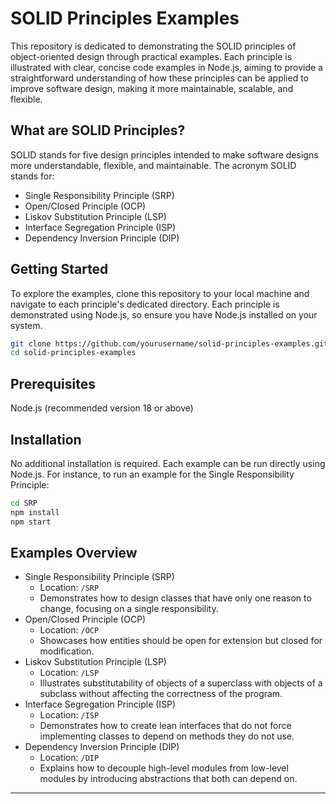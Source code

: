 # SOLID Principles Examples
This repository is dedicated to demonstrating the SOLID principles of object-oriented design through practical examples. Each principle is illustrated with clear, concise code examples in Node.js, aiming to provide a straightforward understanding of how these principles can be applied to improve software design, making it more maintainable, scalable, and flexible.

## What are SOLID Principles?
SOLID stands for five design principles intended to make software designs more understandable, flexible, and maintainable. The acronym SOLID stands for:

- Single Responsibility Principle (SRP)
- Open/Closed Principle (OCP)
- Liskov Substitution Principle (LSP)
- Interface Segregation Principle (ISP)
- Dependency Inversion Principle (DIP)

## Getting Started
To explore the examples, clone this repository to your local machine and navigate to each principle's dedicated directory. Each principle is demonstrated using Node.js, so ensure you have Node.js installed on your system.

```bash
git clone https://github.com/yourusername/solid-principles-examples.git
cd solid-principles-examples
```
## Prerequisites
Node.js (recommended version 18 or above)

## Installation
No additional installation is required. Each example can be run directly using Node.js. For instance, to run an example for the Single Responsibility Principle:

```bash
cd SRP
npm install
npm start
```

## Examples Overview
- Single Responsibility Principle (SRP)
  - Location: `/SRP`
  - Demonstrates how to design classes that have only one reason to change, focusing on a single responsibility.
- Open/Closed Principle (OCP)
  - Location: `/OCP`
  - Showcases how entities should be open for extension but closed for modification.
- Liskov Substitution Principle (LSP)
  - Location: `/LSP`
  - Illustrates substitutability of objects of a superclass with objects of a subclass without affecting the correctness of the program.
- Interface Segregation Principle (ISP)
  - Location: `/ISP`
  - Demonstrates how to create lean interfaces that do not force implementing classes to depend on methods they do not use.
- Dependency Inversion Principle (DIP)
  - Location: `/DIP`
  - Explains how to decouple high-level modules from low-level modules by introducing abstractions that both can depend on.
---